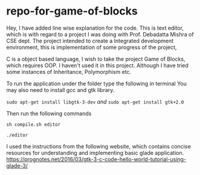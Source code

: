 # repo-for-game-of-blocks

Hey, I have added line wise explanation for the code.
This is text editor, which is with regard to a project I was doing with Prof. Debadatta Mishra of CSE dept.
The project intended to create a Integrated development environment, this is implementation of some progress of the project,

C is a object based language, I wish to take the project Game of Blocks, which requires OOP. I haven't used it in this project. Although I have tried some instances of Inheritance, Polymorphism etc.

To run the application under the folder type the following in terminal
You may also need to install gcc and gtk library.

`sudo apt-get install libgtk-3-dev`
*and*
`sudo apt-get install gtk+2.0`

Then run the following commands

`sh compile.sh editor`

`./editor`

I used the instructions from the following website, which contains concise resources for understanding and implementing basic glade application.
https://prognotes.net/2016/03/gtk-3-c-code-hello-world-tutorial-using-glade-3/
